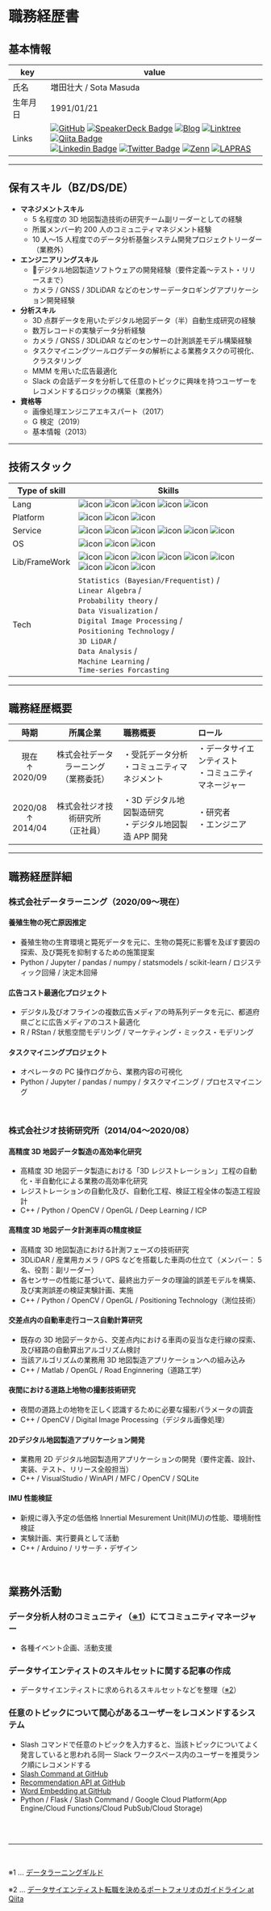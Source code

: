 # 職務経歴書

## 基本情報

|key|value|
|---|---|
|氏名|増田壮大 / Sota Masuda|
|生年月日|1991/01/21|
|Links|[![GitHub](https://img.shields.io/badge/-GitHub-181717?style=flat&logo=github&logoColor=white)](https://github.com/sota0121)  [![SpeakerDeck Badge](https://img.shields.io/badge/-SpeakerDeck-008080?style=flat&logo=Slides&logoColor=white)](https://speakerdeck.com/masso)  [![Blog](https://img.shields.io/badge/-HatenaBlog-4169e1?style=flat&logo=google-chrome&logoColor=white)](https://thinker-masso.hatenablog.com/)  [![Linktree](https://img.shields.io/badge/-Linktree-39e09b?style=flat&logo=linktree&logoColor=white)](https://linktr.ee/massox/)  [![Qiita Badge](https://img.shields.io/badge/-Qiita-55c500?style=flat&logo=Qiita&logoColor=white)](https://qiita.com/masso)<br>[![Linkedin Badge](https://img.shields.io/badge/-LinkedIn-0e76a8?style=flat&logo=Linkedin&logoColor=white)](https://www.linkedin.com/in/sotamasuda/)  [![Twitter Badge](https://img.shields.io/badge/-Twitter-00acee?style=flat&logo=Twitter&logoColor=white)](https://twitter.com/__masso__)  [![Zenn](https://img.shields.io/badge/-Zenn-3ea8ff?style=flat&logo=zenn&logoColor=white)](https://zenn.dev/masso)  [![LAPRAS](https://img.shields.io/badge/-LAPRAS-003089?style=flat&logo=openai&logoColor=white)](https://lapras.com/public/BOJILEQ)|


---

## 保有スキル（BZ/DS/DE）

- **マネジメントスキル**
  - 5 名程度の 3D 地図製造技術の研究チーム副リーダーとしての経験
  - 所属メンバー約 200 人のコミュニティマネジメント経験
  - 10 人〜15 人程度でのデータ分析基盤システム開発プロジェクトリーダー（業務外）
- **エンジニアリングスキル**
  - デジタル地図製造ソフトウェアの開発経験（要件定義〜テスト・リリースまで）
  - カメラ / GNSS / 3DLiDAR などのセンサーデータロギングアプリケーション開発経験
- **分析スキル**
  - 3D 点群データを用いたデジタル地図データ（半）自動生成研究の経験
  - 数万レコードの実験データ分析経験
  - カメラ / GNSS / 3DLiDAR などのセンサーの計測誤差モデル構築経験
  - タスクマイニングツールログデータの解析による業務タスクの可視化、クラスタリング
  - MMM を用いた広告最適化
  - Slack の会話データを分析して任意のトピックに興味を持つユーザーをレコメンドするロジックの構築（業務外）
- **資格等**
  - 画像処理エンジニアエキスパート（2017）
  - G 検定（2019）
  - 基本情報（2013）

---

## 技術スタック


| Type of skill | Skills |
| --- | --- |
|Lang|![icon](https://img.shields.io/badge/-Python-646464?style=flat&logo=Python&logoColor=ffe873)  ![icon](https://img.shields.io/badge/-C++-4682b4?style=flat&logo=c%2B%2B&logoColor=white)  ![icon](https://img.shields.io/badge/-SQL-f29111?style=flat&logo=mysql&logoColor=white)  ![icon](https://img.shields.io/badge/-R-276dc3?style=flat&logo=R&logoColor=white)  ![icon](https://img.shields.io/badge/-Bash-4eaa54?style=flat&logo=GNU-bash&logoColor=white)|
|Platform|![icon](https://img.shields.io/badge/-Google%20Cloud-4285f4?style=flat&logo=google-cloud&logoColor=white)  ![icon](https://img.shields.io/badge/-GitHub-181717?style=flat&logo=github&logoColor=white)  ![icon](https://img.shields.io/badge/-Docker-2496ed?style=flat&logo=docker&logoColor=white)|
|Service|![icon](https://img.shields.io/badge/-Slack-4a154b?style=flat&logo=slack&logoColor=white)  ![icon](https://img.shields.io/badge/-Asana-fc636b?style=flat&logo=asana&logoColor=white)  ![icon](https://img.shields.io/badge/-Trello-0079bf?style=flat&logo=trello&logoColor=white)  ![icon](https://img.shields.io/badge/-Google%20Workspace-4285f4?style=flat&logo=google&logoColor=white)  ![icon](https://img.shields.io/badge/-Google%20Apps%20Script-4285f4?style=flat&logo=google&logoColor=white)  ![icon](https://img.shields.io/badge/-Google%20Colab-F9AB00?style=flat&logo=google-colab&logoColor=white)|
|OS|![icon](https://img.shields.io/badge/-macOS-000000?style=flat&logo=macos&logoColor=white)  ![icon](https://img.shields.io/badge/-Windows-0078d6?style=flat&logo=windows&logoColor=white)  ![icon](https://img.shields.io/badge/-Linux%20(Ubuntu)-e95420?style=flat&logo=ubuntu&logoColor=white)|
|Lib/FrameWork|![icon](https://img.shields.io/badge/-Flask-000000?style=flat&logo=flask&logoColor=white)  ![icon](https://img.shields.io/badge/-OpenCV-5c3ee8?style=flat&logo=opencv&logoColor=white)  ![icon](https://img.shields.io/badge/-OpenGL-5586a4?style=flat&logo=opengl&logoColor=white)  ![icon](https://img.shields.io/badge/-pandas-150458?style=flat&logo=pandas&logoColor=white)  ![icon](https://img.shields.io/badge/-numpy-013243?style=flat&logo=numpy&logoColor=white)  ![icon](https://img.shields.io/badge/-matplotlib-3775a9?style=flat&logo=pypi&logoColor=white)  ![icon](https://img.shields.io/badge/-seaborn-3775a9?style=flat&logo=pypi&logoColor=white)  ![icon](https://img.shields.io/badge/-Jupyter-f37623?style=flat&logo=jupyter&logoColor=white)  ![icon](https://img.shields.io/badge/-scikit%20learn-f7931e?style=flat&logo=scikit-learn&logoColor=white)|
|Tech|`Statistics (Bayesian/Frequentist)` / <br>`Linear Algebra` / <br>`Probability theory` / <br>`Data Visualization` / <br>`Digital Image Processing` / <br>`Positioning Technology` / <br>`3D LiDAR` / <br>`Data Analysis` / <br>`Machine Learning` / <br>`Time-series Forcasting`|


---

## 職務経歴概要

| 時期 | 所属企業 | 職務概要 | ロール |
|:-:|:-:|:---|:---|
|現在<br>↑<br>2020/09| 株式会社データラーニング<br>（業務委託） | ・受託データ分析<br>・コミュニティマネジメント| ・データサイエンティスト<br>・コミュニティマネージャー |
|2020/08<br>↑<br>2014/04| 株式会社ジオ技術研究所<br>（正社員） | ・3D デジタル地図製造研究<br>・デジタル地図製造 APP 開発 | ・研究者<br>・エンジニア |


---

## 職務経歴詳細

### 株式会社データラーニング（2020/09〜現在）

#### 養殖生物の死亡原因推定

- 養殖生物の生育環境と斃死データを元に、生物の斃死に影響を及ぼす要因の探索、及び斃死を抑制するための施策提案
- Python / Jupyter / pandas / numpy / statsmodels / scikit-learn / ロジスティック回帰 / 決定木回帰


#### 広告コスト最適化プロジェクト
- デジタル及びオフラインの複数広告メディアの時系列データを元に、都道府県ごとに広告メディアのコスト最適化
- R / RStan / 状態空間モデリング / マーケティング・ミックス・モデリング


#### タスクマイニングプロジェクト

- オペレータの PC 操作ログから、業務内容の可視化
- Python / Jupyter / pandas / numpy / タスクマイニング / プロセスマイニング

<br>

### 株式会社ジオ技術研究所（2014/04〜2020/08）

#### 高精度 3D 地図データ製造の高効率化研究

- 高精度 3D 地図データ製造における「3D レジストレーション」工程の自動化・半自動化による業務の高効率化研究
- レジストレーションの自動化及び、自動化工程、検証工程全体の製造工程設計
- C++ / Python / OpenCV / OpenGL / Deep Learning / ICP


#### 高精度 3D 地図データ計測車両の精度検証

- 高精度 3D 地図製造における計測フェーズの技術研究
- 3DLiDAR / 産業用カメラ / GPS などを搭載した車両の仕立て（メンバー： 5 名、役割：副リーダー）
- 各センサーの性能に基づいて、最終出力データの理論的誤差モデルを構築、及び実測誤差の検証実験計画、実施
- C++ / Python / OpenCV / OpenGL / Positioning Technology（測位技術）


#### 交差点内の自動車走行コース自動計算研究

- 既存の 3D 地図データから、交差点内における車両の妥当な走行線の探索、及び経路の自動算出アルゴリズム検討
- 当該アルゴリズムの業務用 3D 地図製造アプリケーションへの組み込み
- C++ / Matlab / OpenGL / Road Enginnering（道路工学）


#### 夜間における道路上地物の撮影技術研究

- 夜間の道路上の地物を正しく認識するために必要な撮影パラメータの調査
- C++ / OpenCV / Digital Image Processing（デジタル画像処理）


#### 2Dデジタル地図製造アプリケーション開発

- 業務用 2D デジタル地図製造用アプリケーションの開発（要件定義、設計、実装、テスト、リリース全般担当）
- C++ / VisualStudio / WinAPI / MFC / OpenCV / SQLite


#### IMU 性能検証

- 新規に導入予定の低価格 Innertial Mesurement Unit(IMU)の性能、環境耐性検証
- 実験計画、実行要員として活動
- C++ / Arduino / リサーチ・デザイン


<br>

## 業務外活動

### データ分析人材のコミュニティ（[※1](#anno-1)）にてコミュニティマネージャー

- 各種イベント企画、活動支援


### データサイエンティストのスキルセットに関する記事の作成

- データサイエンティストに求められるスキルセットなどを整理（[※2](#anno-2)）


### 任意のトピックについて関心があるユーザーをレコメンドするシステム

- Slash コマンドで任意のトピックを入力すると、当該トピックについてよく発言していると思われる同一 Slack ワークスペース内のユーザーを推奨ランク順にレコメンドする
- [Slash Command at GitHub](https://github.com/data-learning-guild/portfolio-slashcmd-gcp)
- [Recommendation API at GitHub](https://github.com/data-learning-guild/portfolio-recommendation-api)
- [Word Embedding at GitHub](https://github.com/data-learning-guild/portfolio-word-embedding)
- Python / Flask / Slash Command / Google Cloud Platform(App Engine/Cloud Functions/Cloud PubSub/Cloud Storage)

<br><br>

---

<br>

<a name="anno-1">※1 ... <a href="https://data-learning.com/guild">データラーニングギルド</a>

<a name="anno-2">※2 ... <a href="https://qiita.com/masso/items/44437b48706483ce9f30">データサイエンティスト転職を決めるポートフォリオのガイドライン at Qiita</a>



